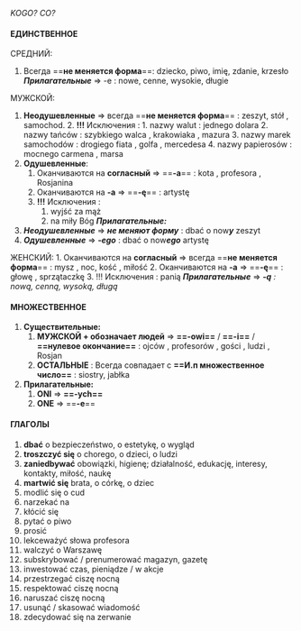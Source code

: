 *KOGO? CO?*
#### ЕДИНСТВЕННОЕ

СРЕДНИЙ:
1. Всегда ==**не меняется форма**==: dziecko, piwo, imię, zdanie, krzesło
***Прилагательные*** => -e : nowe, cenne, wysokie, długie

MУЖСКОЙ:
1. **Неодушевленные** => всегда ==**не меняется форма**== : zeszyt, stół , samochod. 
	2. **!!!** Исключения :
		1. nazwy walut : jednego dolara 
		2. nazwy tańców : szybkiego walca , krakowiaka , mazura
		3. nazwy marek samochodów : drogiego fiata , golfa , mercedesa 
		4. nazwy papierosów : mocnego carmena , marsa
2. **Одушевленные**:
	1. Оканчиваются на **согласный** => ==**-a**== : kota , profesora , Rosjanina
	2. Оканчиваются на **-a** => ==**-ę**== : artystę
	3. **!!!** Исключения :
		1. wyjść za mąż
		2. na miły Bóg
***Прилагательные:***
1. ***Неодушевленные*** => ***не меняют форму*** : dbać o now***y*** zeszyt
2. ***Одушевленные*** => ***-ego*** : dbać o now***ego*** artystę

ЖЕНСКИЙ:
	1. Оканчиваются на **согласный** => всегда ==**не меняется форма**== : mysz , noc, kość , miłość
	2. Оканчиваются на **-a** => ==**-ę**== : głowę , sprzątaczkę
	3. !!! Исключения : panią
***Прилагательные*** => ***-ą** : nową, cenną, wysoką, długą*

#### МНОЖЕСТВЕННОЕ
1. **Существительные:**
	1. **MУЖСКОЙ + обозначает людей** => **==-owi==** / **==-i==** / **==нулевое окончание==** : ojców , profesorów , gości , ludzi , Rosjan
	2. **ОСТАЛЬНЫЕ** : Всегда совпадает с **==И.п множественное число==** : siostry, jabłka 
2. **Прилагательные:** 
	1. **ONI** => **==-ych==** 
	2. **ONE** => ==**-e**==

#### ГЛАГОЛЫ
1. **dbać** o bezpieczeństwo, o estetykę, o wygląd
2. **troszczyć się** o chorego, o dzieci, o ludzi
3. **zaniedbywać** obowiązki, higienę; działalność, edukację, interesy, kontakty, miłość, naukę
4. **martwić się** brata, o córkę, o dziec
5. modlić się o cud
6. narzekać na 
7. kłócić się
8. pytać o piwo
9. prosić
10. lekceważyć słowa profesora
11. walczyć o Warszawę
12. subskrybować / prenumerować magazyn, gazetę
13. inwestować czas, pieniądze / w akcje
14. przestrzegać ciszę nocną
15. respektować ciszę nocną
16. naruszać ciszę nocną
17. usunąć / skasować wiadomość
18. zdecydować się na zerwanie